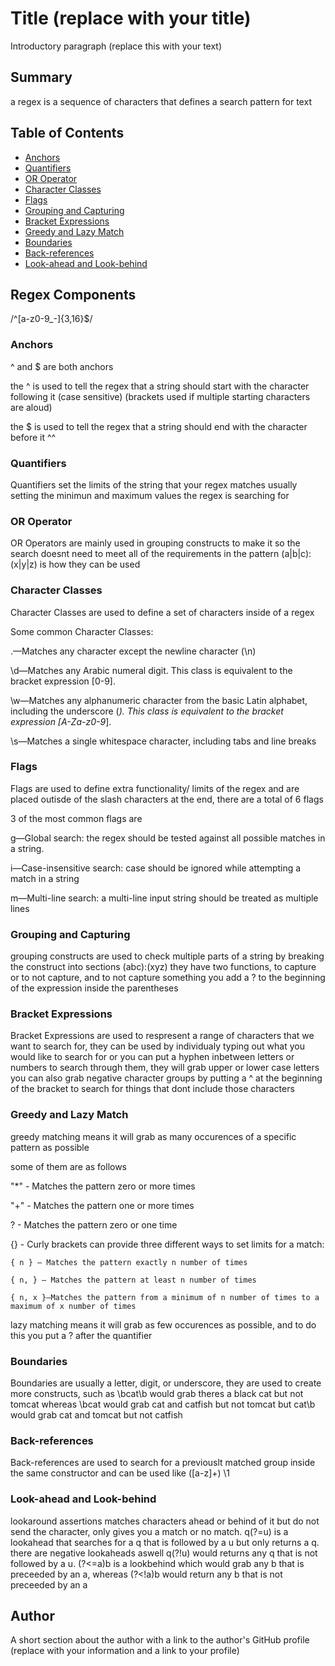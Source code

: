 # Title (replace with your title)

Introductory paragraph (replace this with your text)

## Summary

a regex is a sequence of characters that defines a search pattern for text

## Table of Contents

- [Anchors](#anchors)
- [Quantifiers](#quantifiers)
- [OR Operator](#or-operator)
- [Character Classes](#character-classes)
- [Flags](#flags)
- [Grouping and Capturing](#grouping-and-capturing)
- [Bracket Expressions](#bracket-expressions)
- [Greedy and Lazy Match](#greedy-and-lazy-match)
- [Boundaries](#boundaries)
- [Back-references](#back-references)
- [Look-ahead and Look-behind](#look-ahead-and-look-behind)

## Regex Components
/^[a-z0-9_-]{3,16}$/
### Anchors
^ and $ are both anchors 

the ^ is used to tell the regex that a string should start with the character following it (case sensitive) (brackets used if multiple starting characters are aloud)

the $ is used to tell the regex that a string should end with the character before it ^^

### Quantifiers
Quantifiers set the limits of the string that your regex matches usually setting the minimun and maximum values the regex is searching for

### OR Operator
OR Operators are mainly used in grouping constructs to make it so the search doesnt need to meet all of the requirements in the pattern 
(a|b|c):(x|y|z) is how they can be used

### Character Classes
Character Classes are used to define a set of characters inside of a regex

Some common Character Classes:

.—Matches any character except the newline character (\n)

\d—Matches any Arabic numeral digit. This class is equivalent to the bracket expression [0-9].

\w—Matches any alphanumeric character from the basic Latin alphabet, including the underscore (_). This class is equivalent to the bracket expression [A-Za-z0-9_].

\s—Matches a single whitespace character, including tabs and line breaks

### Flags
Flags are used to define extra functionality/ limits of the regex and are placed outisde of the slash characters at the end, there are a total of 6 flags

3 of the most common flags are 

g—Global search: the regex should be tested against all possible matches in a string.

i—Case-insensitive search: case should be ignored while attempting a match in a string

m—Multi-line search: a multi-line input string should be treated as multiple lines

### Grouping and Capturing
grouping constructs are used to check multiple parts of a string by breaking the construct into sections (abc):(xyz) they have two functions, to capture or to not capture, and to not capture something you add a ? to the beginning of the expression inside the parentheses

### Bracket Expressions
Bracket Expressions are used to respresent a range of characters that we want to search for, they can be used by individualy typing out what you would like to search for or you can put a hyphen inbetween letters or numbers to search through them, they will grab upper or lower case letters you can also grab negative character groups by putting a  ^ at the beginning of the bracket to search for things that dont include those characters

### Greedy and Lazy Match
greedy matching means it will grab as many occurences of a specific pattern as possible

some of them are as follows

"*"  - Matches the pattern zero or more times

"+" - Matches the pattern one or more times

? - Matches the pattern zero or one time

{} - Curly brackets can provide three different ways to set limits for a match:

    { n } — Matches the pattern exactly n number of times

    { n, } — Matches the pattern at least n number of times

    { n, x }—Matches the pattern from a minimum of n number of times to a maximum of x number of times

lazy matching means it will grab as few occurences as possible, and to do this you put a ? after the quantifier

### Boundaries
Boundaries are usually a letter, digit, or underscore, they are used to create more constructs, such as \bcat\b would grab theres a black cat but not tomcat whereas \bcat would grab cat and catfish but not tomcat but cat\b would grab cat and tomcat but not catfish

### Back-references
Back-references are used to search for a previouslt matched group inside the same constructor and can be used like ([a-z]+) \1

### Look-ahead and Look-behind
lookaround assertions matches characters ahead or behind of it but do not send the character, only gives you a match or no match. q(?=u) is a lookahead that searches for a q that is followed by a u but only returns a q. there are negative lookaheads aswell q(?!u) would returns any q that is not followed by a u. (?<=a)b is a lookbehind which would grab any b that is preceeded by an a, whereas (?<!a)b would return any b that is not preceeded by an a

## Author

A short section about the author with a link to the author's GitHub profile (replace with your information and a link to your profile)

